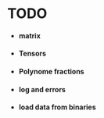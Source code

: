 # TODO

* #### matrix
* #### Tensors
* #### Polynome fractions
* #### log and errors
* #### load data from binaries
